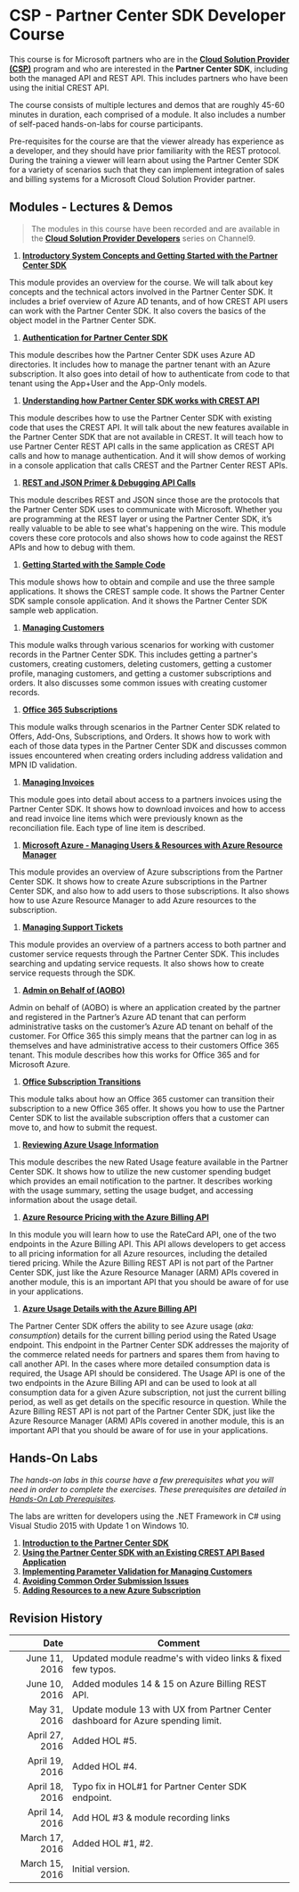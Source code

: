 # CSP - Partner Center SDK Developer Course

This course is for Microsoft partners who are in the **[Cloud Solution Provider (CSP)](https://mspartner.microsoft.com/en/us/pages/solutions/cloud-reseller-overview.aspx)** program and who are interested in the **Partner Center SDK**, including both the managed API and REST API. This includes partners who have been using the initial CREST API.

The course consists of multiple lectures and demos that are roughly 45-60 minutes in duration, each comprised of a module. It also includes a number of self-paced hands-on-labs for course participants.

Pre-requisites for the course are that the viewer already has experience as a developer, and they should have prior familiarity with the REST protocol. During the training a viewer will learn about using the Partner Center SDK for a variety of scenarios such that they can implement integration of sales and billing systems for a Microsoft Cloud Solution Provider partner.

## Modules - Lectures & Demos

> The modules in this course have been recorded and are available in the **[Cloud Solution Provider Developers](https://channel9.msdn.com/Series/cspdev)** series on Channel9.

1. **[Introductory System Concepts and Getting Started with the Partner Center SDK](mod-01-overview)**

  This module provides an overview for the course. We will talk about key concepts and the technical actors involved in the Partner Center SDK. It includes a brief overview of Azure AD tenants, and of how CREST API users can work with the Partner Center SDK. It also covers the basics of the object model in the Partner Center SDK.

1. **[Authentication for Partner Center SDK](mod-02-azuread)**

  This module describes how the Partner Center SDK uses Azure AD directories. It includes how to manage the partner tenant with an Azure subscription. It also goes into detail of how to authenticate from code to that tenant using the App+User and the App-Only models.

1. **[Understanding how Partner Center SDK works with CREST API](mod-03-api-ops)**

  This module describes how to use the Partner Center SDK with existing code that uses the CREST API. It will talk about the new features available in the Partner Center SDK that are not available in CREST. It will teach how to use Partner Center REST API calls in the same application as CREST API calls and how to manage authentication. And it will show demos of working in a console application that calls CREST and the Partner Center REST APIs.

1. **[REST and JSON Primer & Debugging API Calls](mod-04-rest)**

  This module describes REST and JSON since those are the protocols that the Partner Center SDK uses to communicate with Microsoft. Whether you are programming at the REST layer or using the Partner Center SDK, it’s really valuable to be able to see what's happening on the wire. This module covers these core protocols and also shows how to code against the REST APIs and how to debug with them.

1. **[Getting Started with the Sample Code](mod-05-samplecode)**

  This module shows how to obtain and compile and use the three sample applications. It shows the CREST sample code. It shows the Partner Center SDK sample console application. And it shows the Partner Center SDK sample web application.

1. **[Managing Customers](mod-06-customers)**

  This module walks through various scenarios for working with customer records in the Partner Center SDK. This includes getting a partner's customers, creating customers, deleting customers, getting a customer profile, managing customers, and getting a customer subscriptions and orders. It also discusses some common issues with creating customer records.

1. **[Office 365 Subscriptions](mod-07-o365)**

  This module walks through scenarios in the Partner Center SDK related to Offers, Add-Ons, Subscriptions, and Orders. It shows how to work with each of those data types in the Partner Center SDK and discusses common issues encountered when creating orders including address validation and MPN ID validation.

1. **[Managing Invoices](mod-08-invoices)**

  This module goes into detail about access to a partners invoices using the Partner Center SDK. It shows how to download invoices and how to access and read invoice line items which were previously known as the reconciliation file. Each type of line item is described.

1. **[Microsoft Azure - Managing Users & Resources with Azure Resource Manager](mod-09-azure)**

  This module provides an overview of Azure subscriptions from the Partner Center SDK. It shows how to create Azure subscriptions in the Partner Center SDK, and also how to add users to those subscriptions. It also shows how to use Azure Resource Manager to add Azure resources to the subscription.

1. **[Managing Support Tickets](mod-10-support)**

  This module provides an overview of a partners access to both partner and customer service requests through the Partner Center SDK. This includes searching and updating service requests. It also shows how to create service requests through the SDK.

1. **[Admin on Behalf of (AOBO)](mod-11-aobo)**

  Admin on behalf of (AOBO) is where an application created by the partner and registered in the Partner’s Azure AD tenant that can perform administrative tasks on the customer’s Azure AD tenant on behalf of the customer. For Office 365 this simply means that the partner can log in as themselves and have administrative access to their customers Office 365 tenant. This module describes how this works for Office 365 and for Microsoft Azure.

1. **[Office Subscription Transitions](mod-12-o365transition)**

  This module talks about how an Office 365 customer can transition their subscription to a new Office 365 offer. It shows you how to use the Partner Center SDK to list the available subscription offers that a customer can move to, and how to submit the request.

1. **[Reviewing Azure Usage Information](mod-13-usage)**

  This module describes the new Rated Usage feature available in the Partner Center SDK. It shows how to utilize the new customer spending budget which provides an email notification to the partner. It describes working with the usage summary, setting the usage budget, and accessing information about the usage detail.

1. **[Azure Resource Pricing with the Azure Billing API](mod-14-azratecard)**

  In this module you will learn how to use the RateCard API, one of the two endpoints in the Azure Billing API. This API allows developers to get access to all pricing information for all Azure resources, including the detailed tiered pricing. While the Azure Billing REST API is not part of the Partner Center SDK, just like the Azure Resource Manager (ARM) APIs covered in another module, this is an important API that you should be aware of for use in your applications.

1. **[Azure Usage Details with the Azure Billing API](mod-15-azusage)**

  The Partner Center SDK offers the ability to see Azure usage (*aka: consumption*) details for the current billing period using the Rated Usage endpoint. This endpoint in the Partner Center SDK addresses the majority of the commerce related needs for partners and spares them from having to call another API. In the cases where more detailed consumption data is required, the Usage API should be considered. The Usage API is one of the two endpoints in the Azure Billing API and can be used to look at all consumption data for a given Azure subscription, not just the current billing period, as well as get details on the specific resource in question. While the Azure Billing REST API is not part of the Partner Center SDK, just like the Azure Resource Manager (ARM) APIs covered in another module, this is an important API that you should be aware of for use in your applications.

## Hands-On Labs

*The hands-on labs in this course have a few prerequisites what you will need in order to complete the exercises. These prerequisites are detailed in [Hands-On Lab Prerequisites](hol-prereqs.md).*

The labs are written for developers using the .NET Framework in C# using Visual Studio 2015 with Update 1 on Windows 10.

1. **[Introduction to the Partner Center SDK](hol-01-intro-pcsdk)**
1. **[Using the Partner Center SDK with an Existing CREST API Based Application](hol-02-pcapi-crest)**
1. **[Implementing Parameter Validation for Managing Customers](hol-03-validation)**
1. **[Avoiding Common Order Submission Issues](hol-04-orders)**
1. **[Adding Resources to a new Azure Subscription](hol-05-arm)**

## Revision History

| Date | Comment |
| ----: | ------- |
| June 11, 2016 | Updated module readme's with video links & fixed few typos. |
| June 10, 2016 | Added modules 14 & 15 on Azure Billing REST API. |
| May 31, 2016 | Update module 13 with UX from Partner Center dashboard for Azure spending limit. |
| April 27, 2016 | Added HOL #5. |
| April 19, 2016 | Added HOL #4. |
| April 18, 2016 | Typo fix in HOL#1 for Partner Center SDK endpoint. |
| April 14, 2016 | Add HOL #3 & module recording links |
| March 17, 2016 | Added HOL #1, #2. |
| March 15, 2016 | Initial version. |
